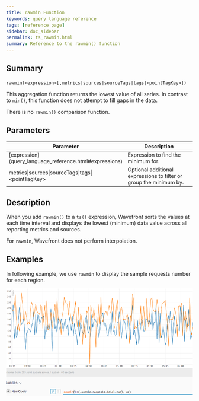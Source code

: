 ```yaml
---
title: rawmin Function
keywords: query language reference
tags: [reference page]
sidebar: doc_sidebar
permalink: ts_rawmin.html
summary: Reference to the rawmin() function
---
```

## Summary
```
rawmin(<expression>[,metrics|sources|sourceTags|tags|<pointTagKey>])
```

This aggregation function returns the lowest value of all series. In contrast to `min()`, this function does not attempt to fill gaps in the data.

There is no `rawmin()` comparison function.

## Parameters

<table>
<tbody>
<thead>
<tr><th width="20%">Parameter</th><th width="80%">Description</th></tr>
</thead>
<tr>
<td markdown="span"> [expression](query_language_reference.html#expressions)</td>
<td>Expression to find the minimum for. </td></tr>
<tr>
<td>metrics&vert;sources&vert;sourceTags&vert;tags&vert;&lt;pointTagKey&gt;</td>
<td>Optional additional expressions to filter or group the minimum by. </td>
</tr>
</tbody>
</table>


## Description

When you add `rawmin()` to a `ts()` expression, Wavefront sorts the values at each time interval and displays the lowest (minimum) data value across all reporting metrics and sources.

For `rawmin`, Wavefront does not perform interpolation.

## Examples

In following example, we use `rawmin` to display the sample requests number for each region.

![raw min](images/ts_rawmin.png)
